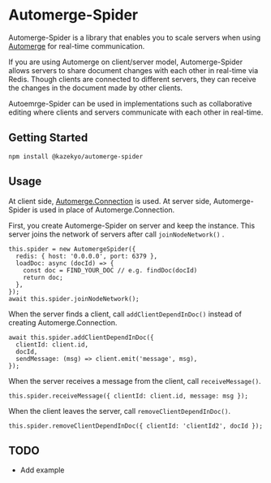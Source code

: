 # Automerge-Spider
Automerge-Spider is a library that enables you to scale servers when using [Automerge](https://github.com/automerge/automerge) for real-time communication.

If you are using Automerge on client/server model, Automerge-Spider allows servers to share document changes with each other in real-time via Redis.
Though clients are connected to different servers, they can receive the changes in the document made by other clients.

Autoemrge-Spider can be used in implementations such as collaborative editing where clients and servers communicate with each other in real-time.

## Getting Started
```
npm install @kazekyo/automerge-spider
```

## Usage
At client side, [Automerge.Connection](https://github.com/automerge/automerge#sending-and-receiving-changes) is used. At server side, Automerge-Spider is used in place of Automerge.Connection.

First, you create Automerge-Spider on server and keep the instance.
This server joins the network of servers after call `joinNodeNetwork()` .
```
this.spider = new AutomergeSpider({
  redis: { host: '0.0.0.0', port: 6379 },
  loadDoc: async (docId) => {
    const doc = FIND_YOUR_DOC // e.g. findDoc(docId)
    return doc;
  },
});
await this.spider.joinNodeNetwork();
```

When the server finds a client, call `addClientDependInDoc()` instead of creating Automerge.Connection.
```
await this.spider.addClientDependInDoc({
  clientId: client.id,
  docId,
  sendMessage: (msg) => client.emit('message', msg),
});
```

When the server receives a message from the client, call `receiveMessage()`.
```
this.spider.receiveMessage({ clientId: client.id, message: msg });
```

When the client leaves the server, call `removeClientDependInDoc()`.
```
this.spider.removeClientDependInDoc({ clientId: 'clientId2', docId });
```


## TODO
- Add example

